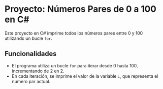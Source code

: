 # Proyecto: Números Pares de 0 a 100 en C#

Este proyecto en C# imprime todos los números pares entre 0 y 100 utilizando un bucle `for`.

## Funcionalidades

- El programa utiliza un bucle `for` para iterar desde 0 hasta 100, incrementando de 2 en 2.
- En cada iteración, se imprime el valor de la variable `i`, que representa el número par actual.

